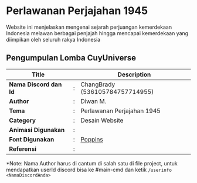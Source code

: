 # Perlawanan Perjajahan 1945

Website ini menjelaskan mengenai sejarah perjuangan kemerdekaan Indonesia melawan berbagai penjajah hingga mencapai kemerdekaan yang diimpikan oleh seluruh rakya Indonesia

## Pengumpulan Lomba CuyUniverse 

| Title        |   | Description                    |   
|--------------|---|--------------------------------|
| **Nama Discord dan Id** | : | ChangBrady (536105784757714955)     |
| **Author**       | : | Diwan M. |
| **Tema**       | : | Perlawanan Perjajahan 1945 |
| **Category**    | : | Desain Website                 |
| **Animasi Digunakan** | : | |
| **Font Digunakan** | : | [Poppins](https://fonts.google.com/specimen/Poppins) |
| **Referensi** | : | |

*Note: Nama Author harus di cantum di salah satu di file project, untuk mendapatkan userId discord bisa ke #main-cmd dan ketik `/userinfo <NamaDiscordAnda>`